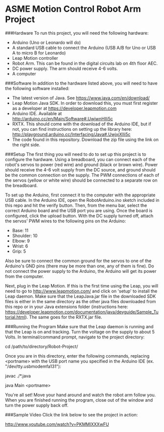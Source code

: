 ASME Motion Control Robot Arm Project
=============
###Hardware
To run this project, you will need the following hardware:
- Arduino (Uno or Leonardo will do)
- A standard USB cable to connect the Arduino (USB A/B for Uno or USB A to micro B for Leonardo)
- Leap Motion controller
- Robot Arm.  This can be found in the digital circuits lab on 4th floor AEC.
- DC power supply.  The arm should receive 4-6 volts.
- A computer

###Software
In addition to the hardware listed above, you will need to have the following software installed:
- The latest version of Java.  See https://www.java.com/en/download/
- Leap Motion Java SDK.  In order to download this, you must first register as a developer at https://developer.leapmotion.com
- Arduino IDE.  Available at http://arduino.cc/en/Main/Software#.UwjwnHlIi5c
- RXTX.  This should come with the download of the Arduino IDE, but if not, you can find instructions on setting up the library here: http://playground.arduino.cc/Interfacing/Java#.UwjxjXlIi5c
- The code found in this repository.  Download the zip file using the link on the right side.

###Setup
The first thing you will need to do to set up this project is to configure the hardware.  Using a breadboard, you can connect each of the robot's servos to power (red wire) and ground (black or brown wire).  Power should receive the 4-6 volt supply from the DC source, and ground should be the common connection on the supply.  The PWM connections of each of the servos (yellow or white wire) should be connected to a separate row on the breadboard.

To set up the Arduino, first connect it to the computer with the appropriate USB cable.  In the Arduino IDE, open the RobotArduino.ino sketch included in this repo and hit the verify button.  Then, from the menu bar, select the correct Arduino board and the USB port you are using.  Once the board is configured, click the upload button.  With the DC supply turned off, attach the servos' PWM wires to the following pins on the Arduino:
- Base: 11
- Shoulder: 10
- Elbow: 9
- Wrist: 6
- Grip: 5

Also be sure to connect the common ground for the servos to one of the Arduino's GND pins (there may be more than one, any of them is fine).  Do not connect the power supply to the Arduino, the Arduino will get its power from the computer.

Next, plug in the Leap Motion.  If this is the first time using the Leap, you will need to go to http://www.leapmotion.com/ and click on 'setup' to install the Leap daemon.  Make sure that the LeapJava.jar file in the downloaded SDK files is either in the same directory as the other java files downloaded from this repo or in your Java extensions folder (instructions here: https://developer.leapmotion.com/documentation/java/devguide/Sample_Tutorial.html).  The same goes for the RXTX.jar file.

###Running the Program
Make sure that the Leap daemon is running and that the Leap is on and tracking.  Turn the voltage on the supply to about 5 Volts.  In terminal/command prompt, navigate to the project directory:

cd /path/to/directory/Robot-Project/

Once you are in this directory, enter the following commands, replacing \<portname\> with the USB port name you specified in the Arduino IDE (ex. "/dev/tty.usbmodemfa131"):

javac ./*.java

java Main \<portname\>

You're all set!  Move your hand around and watch the robot arm follow you.  When you are finished running the program, close out of the window and turn the power supply back off.

###Sample Video
Click the link below to see the project in action:

http://www.youtube.com/watch?v=PKMMIXXXwFU
